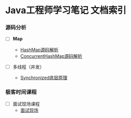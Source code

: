 # Java工程师学习笔记 文档索引

### 源码分析

- [ ] **Map**
  - [HashMap源码解析](https://github.com/tyjwan/Java-Learning-Notes/blob/master/%E6%BA%90%E7%A0%81%E5%88%86%E6%9E%90/Java/Map/HashMap%E6%BA%90%E7%A0%81%E5%88%86%E6%9E%90.md)
  - [ConcurrentHashMap源码解析](https://github.com/tyjwan/Java-Learning-Notes/blob/master/%E6%BA%90%E7%A0%81%E5%88%86%E6%9E%90/Java/Map/ConcurrentHashMap%E6%BA%90%E7%A0%81%E5%88%86%E6%9E%90.md)

- [ ] 多线程（并发）
  - [Synchronized底层原理](https://github.com/tyjwan/Java-Learning-Notes/blob/master/%E6%BA%90%E7%A0%81%E5%88%86%E6%9E%90/Java/%E5%A4%9A%E7%BA%BF%E7%A8%8B/synchronized%E5%8E%9F%E7%90%86.md)

### 极客时间课程

- [ ] 面试现场课程
  - [面试现场](https://github.com/tyjwan/Java-Learning-Notes/tree/master/%E6%9E%81%E5%AE%A2%E6%97%B6%E9%97%B4%E8%AF%BE%E7%A8%8B/%E9%9D%A2%E8%AF%95%E7%8E%B0%E5%9C%BA)